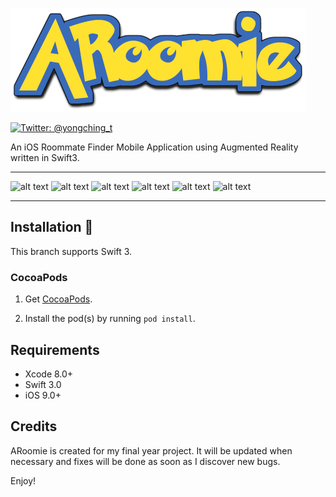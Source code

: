 ![ARoomie](Screenshots/logo.png)

[![Twitter: @yongching_t](https://img.shields.io/badge/twitter-yongching__t-blue.svg)](https://twitter.com/yongching_t)

An iOS Roommate Finder Mobile Application using Augmented Reality written in Swift3.
***

<img src="https://github.com/yongching/ARoomie/blob/master/Screenshots/1.PNG" alt="alt text" width="281" height="500">
<img src="https://github.com/yongching/ARoomie/blob/master/Screenshots/2.PNG" alt="alt text" width="281" height="500">
<img src="https://github.com/yongching/ARoomie/blob/master/Screenshots/3.PNG" alt="alt text" width="281" height="500">
<img src="https://github.com/yongching/ARoomie/blob/master/Screenshots/4.PNG" alt="alt text" width="281" height="500">
<img src="https://github.com/yongching/ARoomie/blob/master/Screenshots/5.PNG" alt="alt text" width="281" height="500">
<img src="https://github.com/yongching/ARoomie/blob/master/Screenshots/6.PNG" alt="alt text" width="281" height="500">

***

## Installation 📱

This branch supports Swift 3.

### CocoaPods

1. Get [CocoaPods](http://www.cocoapods.org).

2. Install the pod(s) by running `pod install`.

## Requirements

* Xcode 8.0+
* Swift 3.0
* iOS 9.0+

## Credits

ARoomie is created for my final year project. It will be updated when necessary and fixes will be done as soon as I discover new bugs. 

Enjoy!
